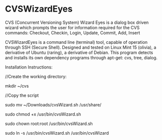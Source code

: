 CVSWizardEyes
=============

CVS (Concurrent Versioning System) Wizard Eyes is a dialog box driven wizard 
which prompts the user for information required for the CVS commands:
Checkout, Checkin, Login, Update, Commit, Add, Insert

CVSWizardEyes is a command line (terminal) tool, capable of operation through SSH (Secure Shell).
Designed and tested on Linux Mint 15 (olivia), a derivative of Ubuntu (raring), a derivative of Debian.
This program detects and installs its own dependency programs through apt-get: cvs, tree, dialog.



Installation Instructions:

//Create the working directory:

  mkdir ~/cvs

//Copy the script

  sudo mv ~/Downloads/cvsWizard.sh /usr/share/
  
  sudo chmod +x /usr/bin/cvsWizard.sh
  
  sudo chown root:root /usr/bin/cvsWizard.sh
  
  sudo ln -s /usr/bin/cvsWizard.sh /usr/bin/cvsWizard
  
